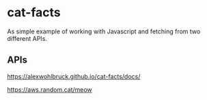 # cat-facts
As simple example of working with Javascript and fetching from two different APIs.

## APIs
https://alexwohlbruck.github.io/cat-facts/docs/

https://aws.random.cat/meow
